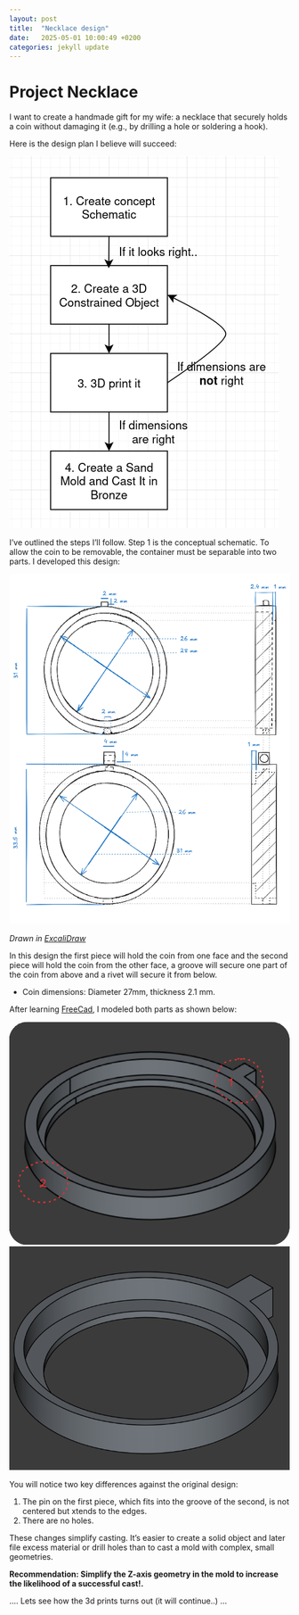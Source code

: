 ```yaml
---
layout: post
title:  "Necklace design"
date:   2025-05-01 10:00:49 +0200
categories: jekyll update
---
```


# Project Necklace

I want to create a handmade gift for my wife: a necklace that securely holds a coin without damaging it (e.g., by drilling a hole or soldering a hook).

Here is the design plan I believe will succeed:

![Project Schema](/assets/images/Project-schema.png)

I’ve outlined the steps I’ll follow. Step 1 is the conceptual schematic. To allow the coin to be removable, the container must be separable into two parts. I developed this design:

![Full-Design-Constrained](/assets/images/Full-Design-Constrained.png)

*Drawn in [ExcaliDraw](https://excalidraw.com)*

In this design the first piece will hold the coin from one face and the second piece will hold the coin from the other face, a groove will secure one part of the coin from above and a rivet will secure it from below.

* Coin dimensions: Diameter 27mm, thickness 2.1 mm.

After learning [FreeCad](https://www.freecad.org), I modeled both parts as shown below:

![3d_part1](/assets/images/3d_part1.png)
![3d_part1](/assets/images/3d_part2.png)

You will notice two key differences against the original design:

1. The pin on the first piece, which fits into the groove of the second, is not centered but xtends to the edges.
2. There are no holes.

These changes simplify casting. It’s easier to create a solid object and later file excess material or drill holes than to cast a mold with complex, small geometries.

**Recommendation: Simplify the Z-axis geometry in the mold to increase the likelihood of a successful cast!.**

.... Lets see how the 3d prints turns out (it will continue..) ...
